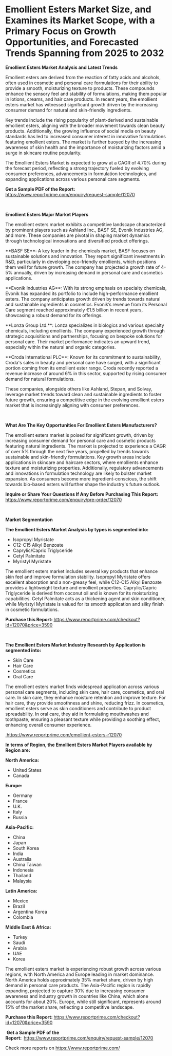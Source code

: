 <p><h1>Emollient Esters Market Size, and Examines its Market Scope, with a Primary Focus on Growth Opportunities, and Forecasted Trends Spanning from 2025 to 2032</h1></p><p><strong>Emollient Esters Market Analysis and Latest Trends</strong></p>
<p><p>Emollient esters are derived from the reaction of fatty acids and alcohols, often used in cosmetic and personal care formulations for their ability to provide a smooth, moisturizing texture to products. These compounds enhance the sensory feel and stability of formulations, making them popular in lotions, creams, and hair care products. In recent years, the emollient esters market has witnessed significant growth driven by the increasing consumer demand for natural and skin-friendly ingredients. </p><p>Key trends include the rising popularity of plant-derived and sustainable emollient esters, aligning with the broader movement towards clean beauty products. Additionally, the growing influence of social media on beauty standards has led to increased consumer interest in innovative formulations featuring emollient esters. The market is further buoyed by the increasing awareness of skin health and the importance of moisturizing factors amid a surge in skincare routine popularity. </p><p>The Emollient Esters Market is expected to grow at a CAGR of 4.70% during the forecast period, reflecting a strong trajectory fueled by evolving consumer preferences, advancements in formulation technologies, and expanding applications across various personal care segments.</p></p>
<p><strong>Get a Sample PDF of the Report:&nbsp;</strong> <a href="https://www.reportprime.com/enquiry/request-sample/12070?utm_campaign=2866&utm_medium=2&utm_source=Github&utm_content=ia&utm_term=17032025&utm_id=emollient-esters">https://www.reportprime.com/enquiry/request-sample/12070</a></p>
<p>&nbsp;</p>
<p><strong>Emollient Esters Major Market Players</strong></p>
<p><p>The emollient esters market exhibits a competitive landscape characterized by prominent players such as Ashland Inc., BASF SE, Evonik Industries AG, and more. These companies are pivotal in shaping market dynamics through technological innovations and diversified product offerings.</p><p>**BASF SE**: A key leader in the chemicals market, BASF focuses on sustainable solutions and innovation. They report significant investments in R&D, particularly in developing eco-friendly emollients, which positions them well for future growth. The company has projected a growth rate of 4-5% annually, driven by increasing demand in personal care and cosmetics applications.</p><p>**Evonik Industries AG**: With its strong emphasis on specialty chemicals, Evonik has expanded its portfolio to include high-performance emollient esters. The company anticipates growth driven by trends towards natural and sustainable ingredients in cosmetics. Evonik’s revenue from its Personal Care segment reached approximately €1.5 billion in recent years, showcasing a robust demand for its offerings.</p><p>**Lonza Group Ltd.**: Lonza specializes in biologics and various specialty chemicals, including emollients. The company experienced growth through strategic acquisitions and partnerships, focusing on bespoke solutions for personal care. Their market performance indicates an upward trend, especially within the natural and organic categories.</p><p>**Croda International PLC**: Known for its commitment to sustainability, Croda's sales in beauty and personal care have surged, with a significant portion coming from its emollient ester range. Croda recently reported a revenue increase of around 6% in this sector, supported by rising consumer demand for natural formulations.</p><p>These companies, alongside others like Ashland, Stepan, and Solvay, leverage market trends toward clean and sustainable ingredients to foster future growth, ensuring a competitive edge in the evolving emollient esters market that is increasingly aligning with consumer preferences.</p></p>
<p>&nbsp;</p>
<p><strong>What Are The Key Opportunities For Emollient Esters Manufacturers?</strong></p>
<p><p>The emollient esters market is poised for significant growth, driven by increasing consumer demand for personal care and cosmetic products featuring natural ingredients. The market is projected to experience a CAGR of over 5% through the next five years, propelled by trends towards sustainable and skin-friendly formulations. Key growth areas include applications in skincare and haircare sectors, where emollients enhance texture and moisturizing properties. Additionally, regulatory advancements and innovations in formulation technology are likely to bolster market expansion. As consumers become more ingredient-conscious, the shift towards bio-based esters will further shape the industry's future outlook.</p></p>
<p><strong>Inquire or Share Your Questions If Any Before Purchasing This Report:</strong> <a href="https://www.reportprime.com/enquiry/pre-order/12070?utm_campaign=2866&utm_medium=2&utm_source=Github&utm_content=ia&utm_term=17032025&utm_id=emollient-esters">https://www.reportprime.com/enquiry/pre-order/12070</a></p>
<p>&nbsp;</p>
<p><strong>Market Segmentation</strong></p>
<p><strong>The Emollient Esters Market Analysis by types is segmented into:</strong></p>
<p><ul><li>Isopropyl Myristate</li><li>C12-C15 Alkyl Benzoate</li><li>Caprylic/Capric Triglyceride</li><li>Cetyl Palmitate</li><li>Myristyl Myristate</li></ul></p>
<p><p>The emollient esters market includes several key products that enhance skin feel and improve formulation stability. Isopropyl Myristate offers excellent absorption and a non-greasy feel, while C12-C15 Alkyl Benzoate provides a lightweight texture and emollient properties. Caprylic/Capric Triglyceride is derived from coconut oil and is known for its moisturizing capabilities. Cetyl Palmitate acts as a thickening agent and skin conditioner, while Myristyl Myristate is valued for its smooth application and silky finish in cosmetic formulations.</p></p>
<p><strong>Purchase this Report:&nbsp;</strong><a href="https://www.reportprime.com/checkout?id=12070&price=3590&utm_campaign=2866&utm_medium=2&utm_source=Github&utm_content=ia&utm_term=17032025&utm_id=emollient-esters">https://www.reportprime.com/checkout?id=12070&price=3590</a></p>
<p>&nbsp;</p>
<p><strong>The Emollient Esters Market Industry Research by Application is segmented into:</strong></p>
<p><ul><li>Skin Care</li><li>Hair Care</li><li>Cosmetics</li><li>Oral Care</li></ul></p>
<p><p>The emollient esters market finds widespread application across various personal care segments, including skin care, hair care, cosmetics, and oral care. In skin care, they enhance moisture retention and improve texture. For hair care, they provide smoothness and shine, reducing frizz. In cosmetics, emollient esters serve as skin conditioners and contribute to product spreadability. In oral care, they aid in formulating mouthwashes and toothpaste, ensuring a pleasant texture while providing a soothing effect, enhancing overall consumer experience.</p></p>
<p><a href="https://www.reportprime.com/emollient-esters-r12070?utm_campaign=2866&utm_medium=2&utm_source=Github&utm_content=ia&utm_term=17032025&utm_id=emollient-esters">&nbsp;https://www.reportprime.com/emollient-esters-r12070</a></p>
<p><strong>In terms of Region, the Emollient Esters Market Players available by Region are:</strong></p>
<p>
    <p> <strong> North America: </strong>
        <ul>
            <li>United States</li>
            <li>Canada</li>
        </ul>
        </p> 
    <p> <strong> Europe: </strong>
        <ul>
            <li>Germany</li>
            <li>France</li>
            <li>U.K.</li>
            <li>Italy</li>
            <li>Russia</li>
        </ul>
        </p> 
    <p> <strong> Asia-Pacific: </strong>
        <ul>
            <li>China</li>
            <li>Japan</li>
            <li>South Korea</li>
            <li>India</li>
            <li>Australia</li>
            <li>China Taiwan</li>
            <li>Indonesia</li>
            <li>Thailand</li>
            <li>Malaysia</li>
        </ul>
        </p> 
    <p> <strong> Latin America: </strong>
        <ul>
            <li>Mexico</li>
            <li>Brazil</li>
            <li>Argentina Korea</li>
            <li>Colombia</li>
        </ul>
        </p> 
    <p> <strong> Middle East & Africa: </strong>
        <ul>
            <li>Turkey</li>
            <li>Saudi</li>
            <li>Arabia</li>
            <li>UAE</li>
            <li>Korea</li>
        </ul>
    </p>
    </p>
<p><p>The emollient esters market is experiencing robust growth across various regions, with North America and Europe leading in market dominance. North America holds approximately 35% market share, driven by high demand in personal care products. The Asia-Pacific region is rapidly expanding, projected to capture 30% due to increasing consumer awareness and industry growth in countries like China, which alone accounts for about 20%. Europe, while still significant, represents around 15% of the market share, reflecting a competitive landscape.</p></p>
<p><strong>Purchase this Report: </strong><a href="https://www.reportprime.com/checkout?id=12070&price=3590&utm_campaign=2866&utm_medium=2&utm_source=Github&utm_content=ia&utm_term=17032025&utm_id=emollient-esters">https://www.reportprime.com/checkout?id=12070&price=3590</a></p>
<p>&nbsp;<strong>Get a Sample PDF of the Report:&nbsp;&nbsp;</strong><a href="https://www.reportprime.com/enquiry/request-sample/12070?utm_campaign=2866&utm_medium=2&utm_source=Github&utm_content=ia&utm_term=17032025&utm_id=emollient-esters">https://www.reportprime.com/enquiry/request-sample/12070</a></p>
<p><strong></strong></p>
<p>Check more reports on <a href="https://www.reportprime.com/?utm_campaign=2866&utm_medium=2&utm_source=Github&utm_content=ia&utm_term=17032025&utm_id=emollient-esters">https://www.reportprime.com/</a></p>